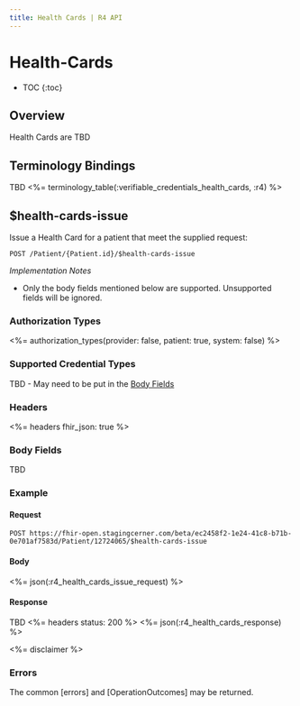 ```yaml
---
title: Health Cards | R4 API
---
```


# Health-Cards

* TOC
{:toc}

## Overview

Health Cards are TBD

## Terminology Bindings

TBD
<%= terminology_table(:verifiable_credentials_health_cards, :r4) %>

## $health-cards-issue 

Issue a  Health Card for a patient that meet the supplied request:

    POST /Patient/{Patient.id}/$health-cards-issue

_Implementation Notes_

* Only the body fields mentioned below are supported. Unsupported fields will be ignored.

### Authorization Types

<%= authorization_types(provider: false, patient: true, system: false) %>

### Supported Credential Types

TBD - May need to be put in the [Body Fields](#Body-Fields)

### Headers

<%= headers fhir_json: true %>

### Body Fields

TBD

### Example

#### Request

    POST https://fhir-open.stagingcerner.com/beta/ec2458f2-1e24-41c8-b71b-0e701af7583d/Patient/12724065/$health-cards-issue

#### Body

<%= json(:r4_health_cards_issue_request) %>

#### Response

TBD
<%= headers status: 200 %>
<%= json(:r4_health_cards_response) %>

<%= disclaimer %>

### Errors

The common [errors] and [OperationOutcomes] may be returned.